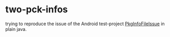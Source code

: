 # two-pck-infos
trying to reproduce the issue of the Android test-project [PkgInfoFileIssue](https://github.com/tmtron/PkgInfoFileIssue) in plain java.
